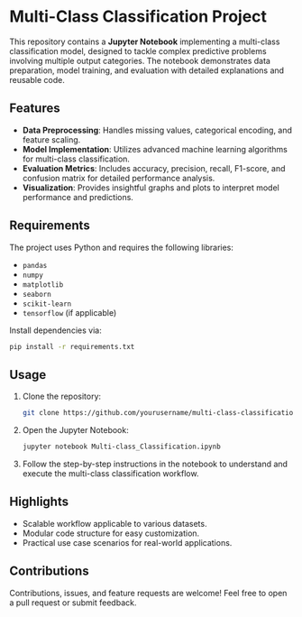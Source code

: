# Multi-Class Classification Project  

This repository contains a **Jupyter Notebook** implementing a multi-class classification model, designed to tackle complex predictive problems involving multiple output categories. The notebook demonstrates data preparation, model training, and evaluation with detailed explanations and reusable code.

## **Features**
- **Data Preprocessing**: Handles missing values, categorical encoding, and feature scaling.
- **Model Implementation**: Utilizes advanced machine learning algorithms for multi-class classification.
- **Evaluation Metrics**: Includes accuracy, precision, recall, F1-score, and confusion matrix for detailed performance analysis.
- **Visualization**: Provides insightful graphs and plots to interpret model performance and predictions.

## **Requirements**
The project uses Python and requires the following libraries:
- `pandas`
- `numpy`
- `matplotlib`
- `seaborn`
- `scikit-learn`
- `tensorflow` (if applicable)

Install dependencies via:
```bash
pip install -r requirements.txt
```

## **Usage**
1. Clone the repository:
   ```bash
   git clone https://github.com/yourusername/multi-class-classification.git
   ```
2. Open the Jupyter Notebook:
   ```bash
   jupyter notebook Multi-class_Classification.ipynb
   ```
3. Follow the step-by-step instructions in the notebook to understand and execute the multi-class classification workflow.

## **Highlights**
- Scalable workflow applicable to various datasets.
- Modular code structure for easy customization.
- Practical use case scenarios for real-world applications.

## **Contributions**
Contributions, issues, and feature requests are welcome! Feel free to open a pull request or submit feedback.
